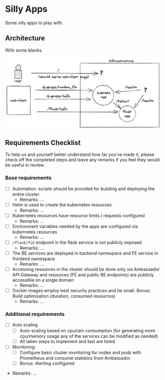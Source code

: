 # Silly Apps

Some silly apps to play with.

## Architecture

With some blanks.

![silly apps](/silly-apps-arch.png)

## Requirements Checklist

To help us and yourself better understand how far you've made it, please check off the completed steps and leave any remarks if you feel they would be useful in review.

### Base requirements

- [ ] Automation: scripts should be provided for building and deploying the entire cluster.
  - Remarks: ...
- [ ] Helm is used to create the kubernetes resources
  - Remarks: ...
- [ ] Kubernetes resources have resource limits / requests configured
  - Remarks: ...
- [ ] Environment variables needed by the apps are configured via kubernetes resources
  - Remarks: ...
- [ ] `/flask/fib` endpoint in the flask service is not publicly exposed
  - Remarks: ...
- [ ] The BE services are deployed in backend namespace and FE service in frontend namespace
  - Remarks: ...
- [ ] Accessing resources in the cluster should be done only via  Ambassador API Gateway  and resources (FE and public BE endpoints) are publicly accessible on a single domain
  - Remarks: ...
- [ ] Docker images employ best security practices and be small. Bonus: Build optimisation (duration, consumed resources)
  - Remarks: ...

### Additional requirements

- [ ] Auto scaling
  - [ ] Auto-scaling based on cpu/ram consumption (for generating more cpu/memory usage any of the services can be modified as needed)
  - [ ] All taken steps to implement and test are listed
- [ ] Monitoring:
  - [ ] Configure basic cluster monitoring for nodes and pods with Prometheus and consume statistics from Ambassador.
  - [ ] Bonus: Alerting configured
- Remarks: ...

